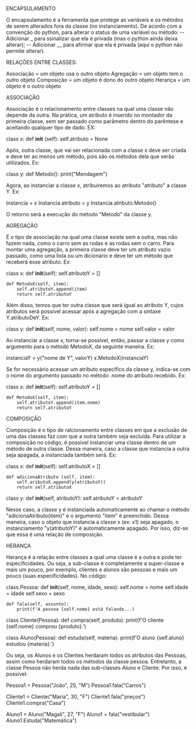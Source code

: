 ENCAPSULAMENTO

O encapsulamento é a ferramenta que protege as variáveis e os métodos de serem alterados
    fora da classe (no instanciamento). De acordo com a convenção do python, para alterar o status
    de uma variável ou método:
    --  Adicionar _ para ssinalizar que ela é privada (mas o python ainda deixa alterar);
    -- Adicionar __ para afirmar que ela é privada (aqui o python não permite alterar).

RELAÇÕES ENTRE CLASSES:

Associação = um objeto usa o outro objeto
Agregação = um objeto tem o outro objeto
Composição = um objeto é dono do outro objeto
Herança = um objeto é o outro objeto

ASSOCIAÇÃO

Associação é o relacionamento entre classes na qual uma classe não depende da outra.
Na prática, um atributo é inserido no montador da primeira classe, sem ser passado como parâmetro
dentro do parêntese e aceitando qualquer tipo de dado. EX: 

class x:
    def __init__ (self):
        self.atributo = None

Após, outra classe, que vai ser relacionada com a classe x deve ser criada e deve ter ao menos um método,
pois são os métodos dela que serão utilizados. Ex:

class y:
    def Metodo():
        print("Mendagem")

Agora, ao instanciar a classe x, atribuiremos ao atributo "atributo" a classe Y. Ex:

Instancia = x
Instancia.atributo = y
Instancia.atributo.Metodo()

O retorno será a execução do método "Metodo" da classe y.

AGREGAÇÃO

É o tipo de associação na qual uma classe existe sem a outra, mas não fazem nada, como o carro sem as rodas e
as rodas sem o carro. 
Para montar uma agregação, a primeira classe deve ter um atributo vazio passado, como uma lista ou um dicionário
e deve ter um método que receberá esse atributo. Ex:

class x:
    def __init__(self):
        self.atributoY = []

    def MetodoX(self, item):
        self.atributoY.append(item)
        return self.atributoY

Além disso, temos que ter outra classe que será igual ao atributo Y, cujos atributos será possível acessar após
a agregação com a sintaxe Y.atributoDeY. Ex:

class y:
    def __init__(self, nome, valor):
        self.nome = nome
        self.valor = valor

Ao instanciar a classe x, torna-se possível, então, passar a classe y como argumento para o método MetodoX, da
seguinte maneira. Ex:

instanciaY = y("nome de Y", valorY)
x.MetodoX(instanciaY)

Se for necessário acessar um atributo específico da classe y, indica-se com o nome do argumento passado no método .nome do atributo
recebido. Ex:

class x:
    def __init__(self):
        self.atributoY = []

    def MetodoX(self, item):
        self.atributoY.append(item.nome)
        return self.atributoY

COMPOSIÇÃO

Composição é o tipo de ralcionamento entre classes em que a exclusão de uma das classes faz com que a outra também seja excluída.
Para utilizar a composição no código, é possível instanciar uma classe dentro de um método de outra classe. Dessa maneira, caso a classe
que instancia a outra seja apagada, a instanciada também será. Ex:

class x:
    def __init__(self):
        self.atributoX = []

    def adicionaAtributo (self, item):
        self.aributoX.append(y(atributoY))
        return self.atributoX

class y:
    def __init__(self, atributoY):
        self.atributoY = atributoY

Nesse caso, a classe y é instanciada automaticamente ao chamar o método "adicionaAtributo(item)" e o argumento "item" é preenchido. Dessa 
maneira, caso o objeto que instancia a classe x (ex: x1) seja apagado, o instanciamento "y(atributoY)" é automaticamente apagado. Por isso,
diz-se que essa é uma relação de composição.

HERANÇA

Herança é a relação entre classes a qual uma classe é a outra e pode ter especificidades. Ou seja, a sub-classe é completamente a super-classe
e mais um pouco, por exemplo, clientes e alunos são pessoas e mais um pouco (suas especificidades). No código:

class Pessoa:
    def __init__(self, nome, idade, sexo):
        self.nome = nome
        self.idade = idade
        self.sexo = sexo
    
    def fala(self, assunto):
        print(f'A pessoa {self.nome} está falando...)


class Cliente(Pessoa):
    def compra(self, produto):
        print(f'O cliente {self.nome} comprou {produto}.')

class Aluno(Pessoa):
    def estuda(self, materia):
        print(f'O aluno {self.aluno} estudou {materia}.')

Ou seja, os Alunos e os Clientes herdaram todos os atributos das Pessoas, assim como herdaram todos os métodos da classe pessoa. Entretanto, a 
classe Pessoa não herda nada das sub-classes Aluno e Cliente. Por isso, é possível:

Pessoa1 = Pessoa("João", 25, "M")
Pessoa1.fala("Carros")

Cliente1 = Cliente("Maria", 30, "F")
Cliente1.fala("preços")
Cliente1.compra("Casa")

Aluno1 = Aluno("Magali", 27, "F")
Aluno1 = fala("vestibular")
Aluno1.Estuda("Matemática")